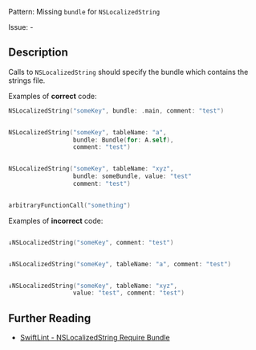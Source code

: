Pattern: Missing `bundle` for `NSLocalizedString`

Issue: -

## Description

Calls to `NSLocalizedString` should specify the bundle which contains the strings file.

Examples of **correct** code:

```swift
NSLocalizedString("someKey", bundle: .main, comment: "test")


NSLocalizedString("someKey", tableName: "a",
                  bundle: Bundle(for: A.self),
                  comment: "test")


NSLocalizedString("someKey", tableName: "xyz",
                  bundle: someBundle, value: "test"
                  comment: "test")


arbitraryFunctionCall("something")

```

Examples of **incorrect** code:

```swift

↓NSLocalizedString("someKey", comment: "test")


↓NSLocalizedString("someKey", tableName: "a", comment: "test")


↓NSLocalizedString("someKey", tableName: "xyz",
                  value: "test", comment: "test")

```

## Further Reading

* [SwiftLint - NSLocalizedString Require Bundle](https://github.com/realm/SwiftLint/blob/master/Rules.md#nslocalizedstring-require-bundle)